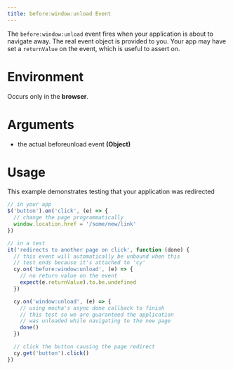 ```yaml
---
title: before:window:unload Event
---
```


The `before:window:unload` event fires when your application is about to navigate away. The real event object is provided to you. Your app may have set a `returnValue` on the event, which is useful to assert on.

# Environment

Occurs only in the **browser**.

# Arguments

* the actual beforeunload event **(Object)**

# Usage

This example demonstrates testing that your application was redirected

```javascript
// in your app
$('button').on('click', (e) => {
  // change the page programmatically
  window.location.href = '/some/new/link'
})

// in a test
it('redirects to another page on click', function (done) {
  // this event will automatically be unbound when this
  // test ends because it's attached to 'cy'
  cy.on('before:window:unload', (e) => {
    // no return value on the event
    expect(e.returnValue).to.be.undefined
  })

  cy.on('window:unload', (e) => {
    // using mocha's async done callback to finish
    // this test so we are guaranteed the application
    // was unloaded while navigating to the new page
    done()
  })

  // click the button causing the page redirect
  cy.get('button').click()
})
```
